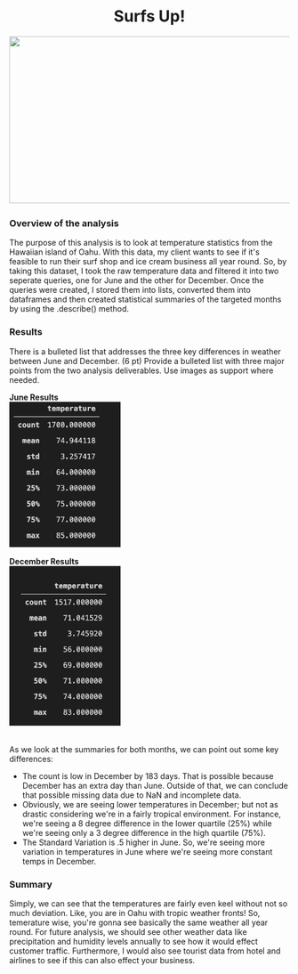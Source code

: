 <h1 align = "Center"> Surfs Up!
</h1>

<p align = "center">
<img src = "https://assets.simpleviewinc.com/simpleview/image/upload/c_fill,h_560,q_50,w_1680/v1/clients/hawaii/Oahu_05e3bc0f-f7ef-4889-92fd-5b1b3a4ad0fe.jpg"
     width="700" height="300">
 </p>
 
<h3>Overview of the analysis</h3>
The purpose of this analysis is to look at temperature statistics from the Hawaiian island of Oahu. With this data, my client wants to see if it's feasible to run their surf shop and ice cream business all year round. So, by taking this dataset, I took the raw temperature data and filtered it into two seperate queries, one for June and the other for December. Once the queries were created, I stored them into lists, converted them into dataframes and then created statistical summaries of the targeted months by using the .describe() method.

<h3>Results</h3>
There is a bulleted list that addresses the three key differences in weather between June and December. (6 pt)
Provide a bulleted list with three major points from the two analysis deliverables. Use images as support where needed.

<br/>

**June Results** <br/>
<img src = "https://github.com/JoseCalucag/Surfs_Up/blob/main/June_describe.png" width="200" hieight="400">


**December Results** <br/>
<img src = "https://github.com/JoseCalucag/Surfs_Up/blob/main/Dec_describe.png" width="200" hieight="400">                                                        
<br/>

As we look at the summaries for both months, we can point out some key differences:
* The count is low in December by 183 days. That is possible because December has an extra day than June. Outside of that, we can conclude that possible missing data due to NaN and incomplete data.
* Obviously, we are seeing lower temperatures in December; but not as drastic considering we're in a fairly tropical environment. For instance, we're seeing a 8 degree difference in the lower quartile (25%) while we're seeing only a 3 degree difference in the high quartile (75%).
* The Standard Variation is .5 higher in June. So, we're seeing more variation in temperatures in June where we're seeing more constant temps in December.

<h3>Summary</h3>
Simply, we can see that the temperatures are fairly even keel without not so much deviation. Like, you are in Oahu with tropic weather fronts! So, temerature wise, you're gonna see basically the same weather all year round. For future analysis, we should see other weather data like precipitation and humidity levels annually to see how it would effect customer traffic. Furthermore, I would also see tourist data from hotel and airlines to see if this can also effect your business.
